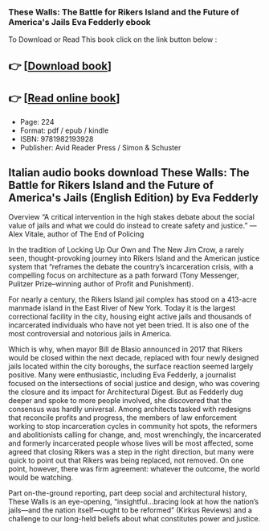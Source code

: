 ### These Walls: The Battle for Rikers Island and the Future of America's Jails Eva Fedderly ebook

To Download or Read This book click on the link button below :

## 👉  [**[Download book](http://ebooksharez.info/download.php?group=book&from=github.com&id=719938&lnk=1066 "Download book")**]

## 👉  [**[Read online book](http://ebooksharez.info/download.php?group=book&from=github.com&id=719938&lnk=1066 "Read online book")**]


* Page: 224
* Format: pdf / epub / kindle
* ISBN: 9781982193928
* Publisher: Avid Reader Press / Simon &amp; Schuster



## Italian audio books download These Walls: The Battle for Rikers Island and the Future of America's Jails (English Edition) by Eva Fedderly


Overview
“A critical intervention in the high stakes debate about the social value of jails and what we could do instead to create safety and justice.” —Alex Vitale, author of The End of Policing
 
 In the tradition of Locking Up Our Own and The New Jim Crow, a rarely seen, thought-provoking journey into Rikers Island and the American justice system that “reframes the debate the country’s incarceration crisis, with a compelling focus on architecture as a path forward (Tony Messenger, Pulitzer Prize–winning author of Profit and Punishment).
 
 For nearly a century, the Rikers Island jail complex has stood on a 413-acre manmade island in the East River of New York. Today it is the largest correctional facility in the city, housing eight active jails and thousands of incarcerated individuals who have not yet been tried. It is also one of the most controversial and notorious jails in America.
 
 Which is why, when mayor Bill de Blasio announced in 2017 that Rikers would be closed within the next decade, replaced with four newly designed jails located within the city boroughs, the surface reaction seemed largely positive. Many were enthusiastic, including Eva Fedderly, a journalist focused on the intersections of social justice and design, who was covering the closure and its impact for Architectural Digest. But as Fedderly dug deeper and spoke to more people involved, she discovered that the consensus was hardly universal. Among architects tasked with redesigns that reconcile profits and progress, the members of law enforcement working to stop incarceration cycles in community hot spots, the reformers and abolitionists calling for change, and, most wrenchingly, the incarcerated and formerly incarcerated people whose lives will be most affected, some agreed that closing Rikers was a step in the right direction, but many were quick to point out that Rikers was being replaced, not removed. On one point, however, there was firm agreement: whatever the outcome, the world would be watching.
 
 Part on-the-ground reporting, part deep social and architectural history, These Walls is an eye-opening, “insightful...bracing look at how the nation’s jails—and the nation itself—ought to be reformed” (Kirkus Reviews) and a challenge to our long-held beliefs about what constitutes power and justice.



